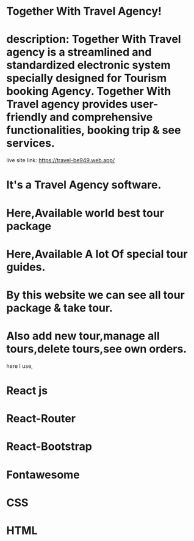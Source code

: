 # Together With Travel Agency!
# description: Together With Travel agency is a streamlined and standardized electronic system specially designed for Tourism booking Agency. Together With Travel agency provides user-friendly and comprehensive functionalities, booking trip & see services. 
live site link: https://travel-be949.web.app/
# It's a Travel Agency  software.
# Here,Available world best tour package
# Here,Available A lot Of special tour guides.
# By this website we can see all tour package &  take tour.
# Also add new tour,manage all tours,delete tours,see own orders.

here I use,
# React js
# React-Router
# React-Bootstrap
# Fontawesome
# CSS
# HTML
